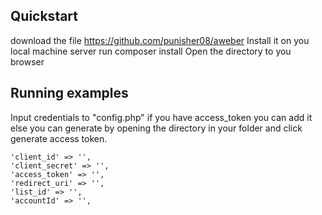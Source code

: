 ## Quickstart
download the file https://github.com/punisher08/aweber
Install it on you local machine server
run composer install
Open the directory to you browser
    
## Running examples
Input credentials to "config.php" if you have access_token you can add it else you can generate by opening the directory in your folder and click generate access token.

    'client_id' => '',
    'client_secret' => '',
    'access_token' => '',
    'redirect_uri' => '',
    'list_id' => '',
    'accountId' => '',



